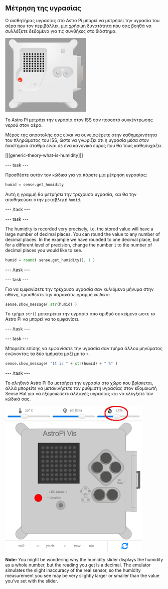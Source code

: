 ## Μέτρηση της υγρασίας

Ο αισθητήρας υγρασίας στο Astro Pi μπορεί να μετρήσει την υγρασία του αέρα που τον περιβάλλει, μια χρήσιμη δυνατότητα που σας βοηθά να συλλέξετε δεδομένα για τις συνθήκες στο διάστημα.

![The Trinket Sense HAT emulator running a sample program which scrolls the humidity value across the LED matrix using white letters](images/M0_3.gif)

Το Astro Pi μετράει την υγρασία στον ISS σαν ποσοστό συγκέντρωσης νερού στον αέρα.

Μέρος της αποστολής σας είναι να συνεισφέρετε στην καθημερινότητα του πληρώματος του ISS, ώστε να γνωρίζει ότι η υγρασία μέσα στον διαστημικό σταθμό είναι σε ένα κανονικό εύρος που θα τους καθησυχάζει.

[[[generic-theory-what-is-humidity]]]

--- task ---

Προσθέστε αυτόν τον κώδικα για να πάρετε μια μέτρηση υγρασίας:

```python
humid = sense.get_humidity
```

Αυτή η γραμμή θα μετρήσει την τρέχουσα υγρασία, και θα την αποθηκεύσει στην μεταβλητή `humid`.

--- /task ---

--- task ---

The humidity is recorded very precisely, i.e. the stored value will have a large number of decimal places. You can round the value to any number of decimal places. In the example we have rounded to one decimal place, but for a different level of precision, change the number `1` to the number of decimal places you would like to see.

```python
humid = round( sense.get_humidity(), 1 )
```

--- /task ---

--- task ---

Για να εμφανίσετε την τρέχουσα υγρασία σαν κυλιόμενο μήνυμα στην οθόνη, προσθέστε την παρακάτω γραμμή κώδικα:

```python
sense.show_message( str(humid) )
```

Το τμήμα `str()` μετατρέπει την υγρασία απο αριθμό σε κείμενο ωστε το Astro Pi να μπορεί να το εμφανίσει.

--- /task ---

--- task ---

Μπορείτε επίσης να εμφανίσετε την υγρασία σαν τμήμα άλλου μηνύματος ενώνοντας τα δύο τμήματα μαζί με το `+`.

```python
sense.show_message( "It is " + str(humid) + " %" )
```

--- /task ---

Το αληθινό Astro Pi θα μετρήσει την υγρασία στο χώρο που βρίσκεται, αλλά μπορείτε να μετακινήσετε τον ρυθμιστή υγρασίας στον εξομοιωτή Sense Hat για να εξομοιώσετε αλλαγές υγρασίας και να ελέγξετε τον κώδικά σας.

![A labelled screenshot of the Sense HAT emulator with the code window on the left and the emulator on the right. The slider used to adjust the humidity is circled in the top right corner](images/humidity-slider.png)

**Note:** You might be wondering why the humidity slider displays the humidity as a whole number, but the reading you get is a decimal. The emulator simulates the slight inaccuracy of the real sensor, so the humidity measurement you see may be very slightly larger or smaller than the value you've set with the slider.
